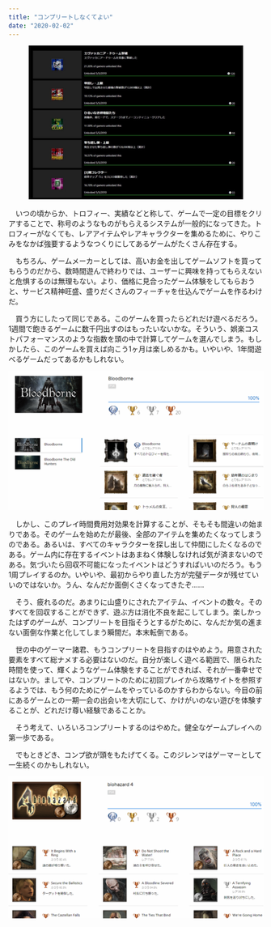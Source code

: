 ```yaml
---
title: "コンプリートしなくてよい"
date: "2020-02-02"
---
```


<figure>

![](assets/n5080d2b4ac20_8a2ba9277496ebacfebf3bac286d1c54.jpeg)

</figure>

　いつの頃からか、トロフィー、実績などと称して、ゲームで一定の目標をクリアすることで、称号のようなものがもらえるシステムが一般的になってきた。トロフィーがなくても、レアアイテムやレアキャラクターを集めるために、やりこみをなかば強要するようなつくりにしてあるゲームがたくさん存在する。

　もちろん、ゲームメーカーとしては、高いお金を出してゲームソフトを買ってもらうのだから、数時間遊んで終わりでは、ユーザーに興味を持ってもらえないと危惧するのは無理もない。より、価格に見合ったゲーム体験をしてもらおうと、サービス精神旺盛、盛りだくさんのフィーチャを仕込んでゲームを作るわけだ。

　買う方にしたって同じである。このゲームを買ったらどれだけ遊べるだろう。1週間で飽きるゲームに数千円出すのはもったいないかな。そういう、娯楽コストパフォーマンスのような指数を頭の中で計算してゲームを選んでしまう。もしかしたら、このゲームを買えば向こう1ヶ月は楽しめるかも。いやいや、1年間遊べるゲームだってあるかもしれない。

![画像2](assets/n5080d2b4ac20_picture_pc_ef28621df2f0e7ca5b2c7223fab33069.png)

　しかし、このプレイ時間費用対効果を計算することが、そもそも間違いの始まりである。そのゲームを始めたが最後、全部のアイテムを集めたくなってしまうのである。あるいは、すべてのキャラクターを探し出して仲間にしたくなるのである。ゲーム内に存在するイベントはあまねく体験しなければ気が済まないのである。気づいたら回収不可能になったイベントはどうすればいいのだろう。もう1周プレイするのか。いやいや、最初からやり直した方が完璧データが残せていいのではないか。うん、なんだか面倒くさくなってきたぞ……

　そう、疲れるのだ。あまりに山盛りにされたアイテム、イベントの数々。そのすべてを回収することができず、遊ぶ方は消化不良を起こしてしまう。楽しかったはずのゲームが、コンプリートを目指そうとするがために、なんだか気の進まない面倒な作業と化してしまう瞬間だ。本末転倒である。

　世の中のゲーマー諸君、もうコンプリートを目指すのはやめよう。用意された要素をすべて総ナメする必要はないのだ。自分が楽しく遊べる範囲で、限られた時間を使って、輝くようなゲーム体験をすることができれば、それが一番幸せではないか。ましてや、コンプリートのために初回プレイから攻略サイトを参照するようでは、もう何のためにゲームをやっているのかすらわからない。今目の前にあるゲームとの一期一会の出会いを大切にして、かけがいのない遊びを体験することが、どれだけ尊い経験であることか。

　そう考えて、いろいろコンプリートするのはやめた。健全なゲームプレイへの第一歩である。

　でもときどき、コンプ欲が頭をもたげてくる。このジレンマはゲーマーとして一生続くのかもしれない。

![画像2](assets/n5080d2b4ac20_picture_pc_a01ff4b9baeac7d65dafaa0b7504615a.png)

